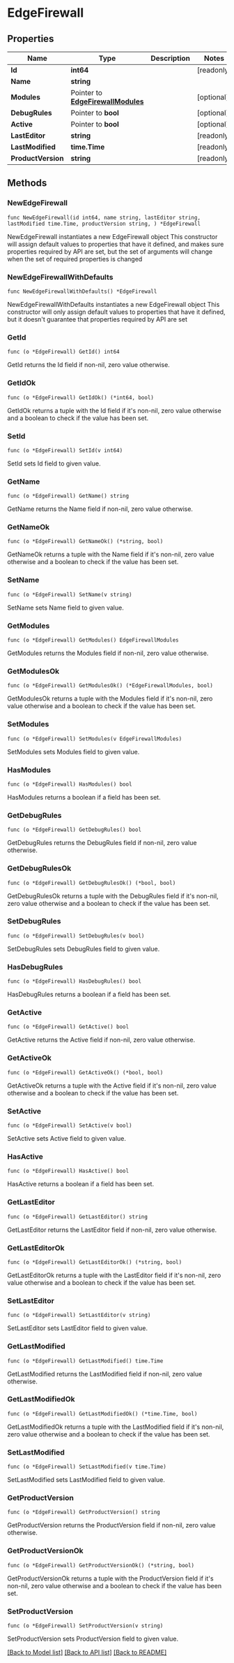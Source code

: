 # EdgeFirewall

## Properties

Name | Type | Description | Notes
------------ | ------------- | ------------- | -------------
**Id** | **int64** |  | [readonly] 
**Name** | **string** |  | 
**Modules** | Pointer to [**EdgeFirewallModules**](EdgeFirewallModules.md) |  | [optional] 
**DebugRules** | Pointer to **bool** |  | [optional] 
**Active** | Pointer to **bool** |  | [optional] 
**LastEditor** | **string** |  | [readonly] 
**LastModified** | **time.Time** |  | [readonly] 
**ProductVersion** | **string** |  | [readonly] 

## Methods

### NewEdgeFirewall

`func NewEdgeFirewall(id int64, name string, lastEditor string, lastModified time.Time, productVersion string, ) *EdgeFirewall`

NewEdgeFirewall instantiates a new EdgeFirewall object
This constructor will assign default values to properties that have it defined,
and makes sure properties required by API are set, but the set of arguments
will change when the set of required properties is changed

### NewEdgeFirewallWithDefaults

`func NewEdgeFirewallWithDefaults() *EdgeFirewall`

NewEdgeFirewallWithDefaults instantiates a new EdgeFirewall object
This constructor will only assign default values to properties that have it defined,
but it doesn't guarantee that properties required by API are set

### GetId

`func (o *EdgeFirewall) GetId() int64`

GetId returns the Id field if non-nil, zero value otherwise.

### GetIdOk

`func (o *EdgeFirewall) GetIdOk() (*int64, bool)`

GetIdOk returns a tuple with the Id field if it's non-nil, zero value otherwise
and a boolean to check if the value has been set.

### SetId

`func (o *EdgeFirewall) SetId(v int64)`

SetId sets Id field to given value.


### GetName

`func (o *EdgeFirewall) GetName() string`

GetName returns the Name field if non-nil, zero value otherwise.

### GetNameOk

`func (o *EdgeFirewall) GetNameOk() (*string, bool)`

GetNameOk returns a tuple with the Name field if it's non-nil, zero value otherwise
and a boolean to check if the value has been set.

### SetName

`func (o *EdgeFirewall) SetName(v string)`

SetName sets Name field to given value.


### GetModules

`func (o *EdgeFirewall) GetModules() EdgeFirewallModules`

GetModules returns the Modules field if non-nil, zero value otherwise.

### GetModulesOk

`func (o *EdgeFirewall) GetModulesOk() (*EdgeFirewallModules, bool)`

GetModulesOk returns a tuple with the Modules field if it's non-nil, zero value otherwise
and a boolean to check if the value has been set.

### SetModules

`func (o *EdgeFirewall) SetModules(v EdgeFirewallModules)`

SetModules sets Modules field to given value.

### HasModules

`func (o *EdgeFirewall) HasModules() bool`

HasModules returns a boolean if a field has been set.

### GetDebugRules

`func (o *EdgeFirewall) GetDebugRules() bool`

GetDebugRules returns the DebugRules field if non-nil, zero value otherwise.

### GetDebugRulesOk

`func (o *EdgeFirewall) GetDebugRulesOk() (*bool, bool)`

GetDebugRulesOk returns a tuple with the DebugRules field if it's non-nil, zero value otherwise
and a boolean to check if the value has been set.

### SetDebugRules

`func (o *EdgeFirewall) SetDebugRules(v bool)`

SetDebugRules sets DebugRules field to given value.

### HasDebugRules

`func (o *EdgeFirewall) HasDebugRules() bool`

HasDebugRules returns a boolean if a field has been set.

### GetActive

`func (o *EdgeFirewall) GetActive() bool`

GetActive returns the Active field if non-nil, zero value otherwise.

### GetActiveOk

`func (o *EdgeFirewall) GetActiveOk() (*bool, bool)`

GetActiveOk returns a tuple with the Active field if it's non-nil, zero value otherwise
and a boolean to check if the value has been set.

### SetActive

`func (o *EdgeFirewall) SetActive(v bool)`

SetActive sets Active field to given value.

### HasActive

`func (o *EdgeFirewall) HasActive() bool`

HasActive returns a boolean if a field has been set.

### GetLastEditor

`func (o *EdgeFirewall) GetLastEditor() string`

GetLastEditor returns the LastEditor field if non-nil, zero value otherwise.

### GetLastEditorOk

`func (o *EdgeFirewall) GetLastEditorOk() (*string, bool)`

GetLastEditorOk returns a tuple with the LastEditor field if it's non-nil, zero value otherwise
and a boolean to check if the value has been set.

### SetLastEditor

`func (o *EdgeFirewall) SetLastEditor(v string)`

SetLastEditor sets LastEditor field to given value.


### GetLastModified

`func (o *EdgeFirewall) GetLastModified() time.Time`

GetLastModified returns the LastModified field if non-nil, zero value otherwise.

### GetLastModifiedOk

`func (o *EdgeFirewall) GetLastModifiedOk() (*time.Time, bool)`

GetLastModifiedOk returns a tuple with the LastModified field if it's non-nil, zero value otherwise
and a boolean to check if the value has been set.

### SetLastModified

`func (o *EdgeFirewall) SetLastModified(v time.Time)`

SetLastModified sets LastModified field to given value.


### GetProductVersion

`func (o *EdgeFirewall) GetProductVersion() string`

GetProductVersion returns the ProductVersion field if non-nil, zero value otherwise.

### GetProductVersionOk

`func (o *EdgeFirewall) GetProductVersionOk() (*string, bool)`

GetProductVersionOk returns a tuple with the ProductVersion field if it's non-nil, zero value otherwise
and a boolean to check if the value has been set.

### SetProductVersion

`func (o *EdgeFirewall) SetProductVersion(v string)`

SetProductVersion sets ProductVersion field to given value.



[[Back to Model list]](../README.md#documentation-for-models) [[Back to API list]](../README.md#documentation-for-api-endpoints) [[Back to README]](../README.md)


